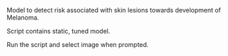 Model to detect risk associated with skin lesions towards development of Melanoma.

Script contains static, tuned model.

Run the script and select image when prompted.
